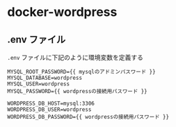 # docker-wordpress

## .env ファイル

`.env` ファイルに下記のように環境変数を定義する

```
MYSQL_ROOT_PASSWORD={{ mysqlのアドミンパスワード }}
MYSQL_DATABASE=wordpress
MYSQL_USER=wordpress
MYSQL_PASSWORD={{ wordpressの接続用パスワード }}

WORDPRESS_DB_HOST=mysql:3306
WORDPRESS_DB_USER=wordpress
WORDPRESS_DB_PASSWORD={{ wordpressの接続用パスワード }}

```
